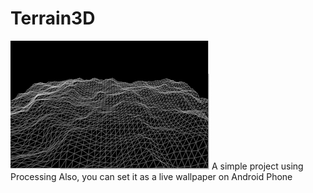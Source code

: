 # Terrain3D
![image](https://github.com/wakaba0972/Terrain3D/blob/master/DEMO.gif)
A simple project using Processing
Also, you can set it as a live wallpaper on Android Phone
